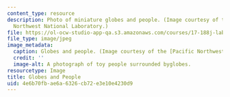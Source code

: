 ```yaml
---
content_type: resource
description: Photo of miniature globes and people. (Image courtesy of the Pacific
  Northwest National Laboratory.)
file: https://ol-ocw-studio-app-qa.s3.amazonaws.com/courses/17-188j-labor-and-politics-fall-2005/4e6b70fbae6a6326cb72e3e10e4230d9_17-188jf05.jpg
file_type: image/jpeg
image_metadata:
  caption: Globes and people. (Image courtesy of the [Pacific Northwest National Laboratory](http://www.pnl.gov/).)
  credit: ''
  image-alt: A photograph of toy people surrounded byglobes.
resourcetype: Image
title: Globes and People
uid: 4e6b70fb-ae6a-6326-cb72-e3e10e4230d9
---
```

